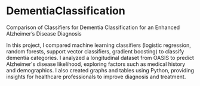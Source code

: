 # DementiaClassification
Comparison of Classifiers for Dementia Classification for an Enhanced Alzheimer’s Disease Diagnosis 

In this project, I compared machine learning classifiers (logistic regression, random forests, support vector classifiers, gradient boosting) to classify dementia categories. 
I analyzed a longitudinal dataset from OASIS to predict Alzheimer's disease likelihood, exploring factors such as medical history and demographics. I also created graphs and tables using Python, providing insights for healthcare professionals to improve diagnosis and treatment. 
